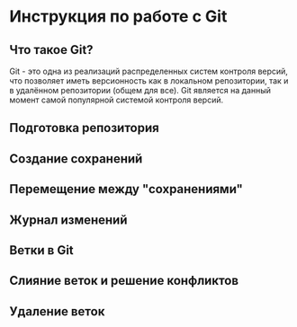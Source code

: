 # Инструкция по работе с Git

## Что такое Git?

Git - это одна из реализаций распределенных систем контроля версий, что позволяет иметь версионность как в локальном репозитории, так и в удалённом репозитории (общем для все). Git 
является на данный момент самой популярной системой контроля версий.

## Подготовка репозитория

## Создание сохранений

## Перемещение между "сохранениями"

## Журнал изменений

## Ветки в Git

## Слияние веток и решение конфликтов

## Удаление веток   